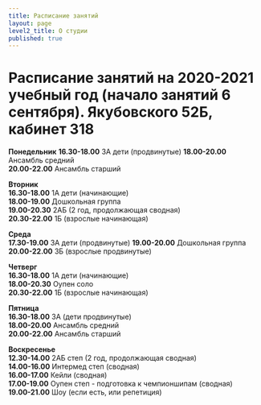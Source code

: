 ```yaml
---
title: Расписание занятий
layout: page
level2_title: О студии
published: true
---
```











# Расписание занятий на 2020-2021 учебный год (начало занятий 6 сентября). Якубовского 52Б, кабинет 318

**Понедельник** 
**16.30-18.00** 3А дети (продвинутые)
**18.00-20.00** Ансамбль средний  
**20.00-22.00** Ансамбль старший  
   
**Вторник**   
**16.30-18.00** 1А дети (начинающие)  
**18.00-19.00** Дошкольная группа      
**19.00-20.30** 2АБ (2 год, продолжающая сводная)      
**20.30-22.00** 1Б (взрослые начинающая)      


**Среда**    
**17.30-19.00** 3А дети (продвинутые)
**19.00-20.00** Дошкольная группа  
**20.00-22.00** 3Б (взрослые продвинутые)    

**Четверг**     
**16.30-18.00** 1А дети (начинающие)   
**18.00-20.30** Оупен соло     
**20.30-22.00** 1Б (взрослые начинающая)   
 
**Пятница**  
**16.30-18.00** 3А (дети продвинутые)       
**18.00-20.00** Ансамбль средний    
**20.00-22.00** Ансамбль старший    


**Воскресенье**     
**12.30-14.00** 2АБ степ (2 год, продолжающая сводная)     
**14.00-16.00** Интермед степ (сводная)  
**16.00-17.00** Кейли (сводная)  
**17.00-19.00** Оупен степ - подготовка к чемпионшипам (сводная)  
**19.00-21.00** Шоу (если есть, или репетиция)
